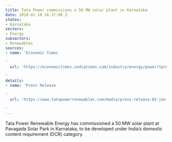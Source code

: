 ```yaml
---
title: Tata Power commissions a 50 MW solar plant in Karnataka
date: 2018-01-10 16:37:00 Z
states:
- Karnataka
sectors:
- Energy
subsectors:
- Renewables
sources:
- name: 'Economic Times

'
  url: 'https://economictimes.indiatimes.com/industry/energy/power/tprel-commissions-50-mw-dcr-solar-plant-in-karnataka/articleshow/62337403.cms

'
details:
- name: 'Press Release

'
  url: 'https://www.tatapowerrenewables.com/media/press-release-02-jan-2018.aspx

'
---
```


Tata Power Renewable Energy has commissioned a 50 MW solar plant at Pavagada Solar Park in Karnataka, to be developed under India’s domestic content requirement (DCR) category.

